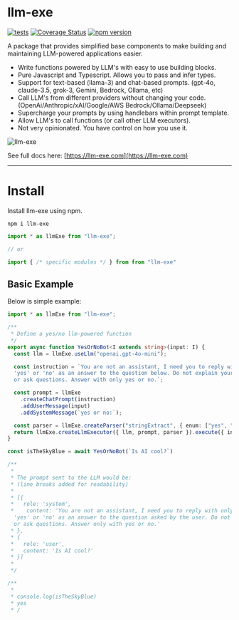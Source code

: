 # llm-exe

[![tests](https://github.com/gregreindel/llm-exe/actions/workflows/tests.yml/badge.svg)](https://github.com/gregreindel/llm-exe/actions/workflows/tests.yml) [![Coverage Status](https://coveralls.io/repos/github/gregreindel/llm-exe/badge.svg?branch=main)](https://coveralls.io/github/gregreindel/llm-exe?branch=main) [![npm version](https://badge.fury.io/js/llm-exe.svg)](https://badge.fury.io/js/llm-exe)

A package that provides simplified base components to make building and maintaining LLM-powered applications easier.

- Write functions powered by LLM's with easy to use building blocks.
- Pure Javascript and Typescript. Allows you to pass and infer types.
- Support for text-based (llama-3) and chat-based prompts. (gpt-4o, claude-3.5, grok-3, Gemini, Bedrock, Ollama, etc)
- Call LLM's from different providers without changing your code. (OpenAi/Anthropic/xAI/Google/AWS Bedrock/Ollama/Deepseek)
- Supercharge your prompts by using handlebars within prompt template.
- Allow LLM's to call functions (or call other LLM executors).
- Not very opinionated. You have control on how you use it.

![llm-exe](https://assets.llm-exe.com/llm-exe-featured.jpg)


See full docs here: [https://llm-exe.com](https://llm-exe.com)


---
# Install

Install llm-exe using npm.
```
npm i llm-exe
```

```typescript
import * as llmExe from "llm-exe";

// or 

import { /* specific modules */ } from from "llm-exe"
```

## Basic Example
Below is simple example:
```typescript
import * as llmExe from "llm-exe";

/**
 * Define a yes/no llm-powered function
 */
export async function YesOrNoBot<I extends string>(input: I) {
  const llm = llmExe.useLlm("openai.gpt-4o-mini");

  const instruction = `You are not an assistant, I need you to reply with only 
  'yes' or 'no' as an answer to the question below. Do not explain yourself 
  or ask questions. Answer with only yes or no.`;

  const prompt = llmExe
    .createChatPrompt(instruction)
    .addUserMessage(input)
    .addSystemMessage(`yes or no:`);

  const parser = llmExe.createParser("stringExtract", { enum: ["yes", "no"] });
  return llmExe.createLlmExecutor({ llm, prompt, parser }).execute({ input });
}

const isTheSkyBlue = await YesOrNoBot(`Is AI cool?`)

/**
 * 
 * The prompt sent to the LLM would be: 
 * (line breaks added for readability)
 * 
 * [{ 
 *   role: 'system', 
 *    content: 'You are not an assistant, I need you to reply with only 
  'yes' or 'no' as an answer to the question asked by the user. Do not explain yourself 
  or ask questions. Answer only with yes or no.' 
 * },
 * { 
 *   role: 'user',
 *   content: 'Is AI cool?'
 * }]
 * 
 */

/**
 * 
 * console.log(isTheSkyBlue)
 * yes
 * /
```